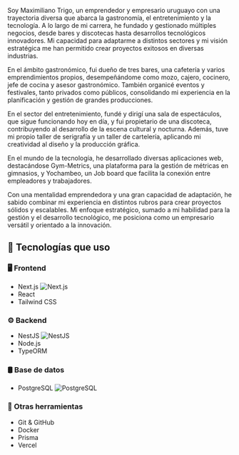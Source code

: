 Soy Maximiliano Trigo, un emprendedor y empresario uruguayo con una trayectoria diversa que abarca la gastronomía, el entretenimiento y la tecnología. A lo largo de mi carrera, he fundado y gestionado múltiples negocios, desde bares y discotecas hasta desarrollos tecnológicos innovadores. Mi capacidad para adaptarme a distintos sectores y mi visión estratégica me han permitido crear proyectos exitosos en diversas industrias.

En el ámbito gastronómico, fui dueño de tres bares, una cafetería y varios emprendimientos propios, desempeñándome como mozo, cajero, cocinero, jefe de cocina y asesor gastronómico. También organicé eventos y festivales, tanto privados como públicos, consolidando mi experiencia en la planificación y gestión de grandes producciones.

En el sector del entretenimiento, fundé y dirigí una sala de espectáculos, que sigue funcionando hoy en día, y fui propietario de una discoteca, contribuyendo al desarrollo de la escena cultural y nocturna. Además, tuve mi propio taller de serigrafía y un taller de cartelería, aplicando mi creatividad al diseño y la producción gráfica.

En el mundo de la tecnología, he desarrollado diversas aplicaciones web, destacándose Gym-Metrics, una plataforma para la gestión de métricas en gimnasios, y Yochambeo, un Job board que facilita la conexión entre empleadores y trabajadores.

Con una mentalidad emprendedora y una gran capacidad de adaptación, he sabido combinar mi experiencia en distintos rubros para crear proyectos sólidos y escalables. Mi enfoque estratégico, sumado a mi habilidad para la gestión y el desarrollo tecnológico, me posiciona como un empresario versátil y orientado a la innovación.

## 🚀 Tecnologías que uso  

### 🖥️ Frontend  
- Next.js  ![Next.js](https://img.shields.io/badge/Next.js-000000?style=for-the-badge&logo=next.js&logoColor=white)
- React  
- Tailwind CSS  

### ⚙️ Backend  
- NestJS  ![NestJS](https://img.shields.io/badge/NestJS-E0234E?style=for-the-badge&logo=nestjs&logoColor=white)
- Node.js  
- TypeORM  

### 🛢️ Base de datos  
- PostgreSQL  ![PostgreSQL](https://img.shields.io/badge/PostgreSQL-316192?style=for-the-badge&logo=postgresql&logoColor=white)

### 🔧 Otras herramientas  
- Git & GitHub  
- Docker  
- Prisma  
- Vercel  
